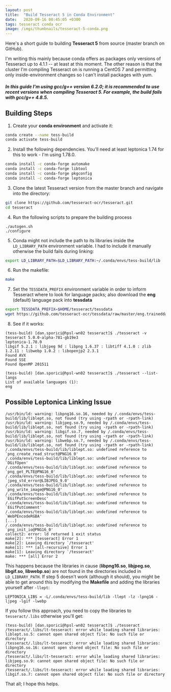 ```yaml
---
layout: post
title:  "Build Tesseract 5 in Conda Environment"
date:   2020-09-16 00:45:05 +0300
tags: tesseract conda ocr
image: /imgs/thumbnails/tesseract-5-conda.png
---
```


Here's a short guide to building **Tesseract 5** from source (master branch on GitHub). 

I'm writing this mainly because conda offers as packages only versions of Tesseract up to 4.1.1 -- at least at this moment. The other reason is that the cluster I'm compiling Tesseract on is running a CentOS 7 and permitting only inside-environment changes so I can't install packages with yum.

##### In this guide I'm using **gcc/g++** version **6.2.0**; it is recommended to use recent versions when compiling Tesseract 5. For example, the build fails with gcc/g++ 4.8.5.

## Building Steps

1. Create your **conda environment** and activate it:
```bash
conda create --name tess-build 
conda activate tess-build
```

2. Install the following dependencies. You'll need at least leptonica 1.74 for this to work - I'm using 1.78.0.
```bash
conda install -c conda-forge automake
conda install -c conda-forge libtool
conda install -c conda-forge pkgconfig
conda install -c conda-forge leptonica
```

3. Clone the latest Tesseract version from the master branch and navigate into the directory:
```bash
git clone https://github.com/tesseract-ocr/tesseract.git
cd tesseract
```

4. Run the following scripts to prepare the building process
```
./autogen.sh
./configure
```

5. Conda might not include the path to its libraries inside the `LD_LIBRARY_PATH` environment variable. I had to include it manually otherwise the build fails during linking:
```bash
export LD_LIBRARY_PATH=$LD_LIBRARY_PATH:~/.conda/envs/tess-build/lib
```

6. Run the makefile:
```bash
make
```

7. Set the `TESSDATA_PREFIX` environment variable in order to inform Tesseract where to look for language packs; also download the **eng** (default) language pack into **tessdata**
```bash
export TESSDATA_PREFIX=$HOME/tesseract/tessdata
wget https://github.com/tesseract-ocr/tessdata/raw/master/eng.traineddata -P tessdata/
```

8. See if it works:
```
(tess-build) [dan.sporici@hpsl-wn02 tesseract]$ ./tesseract -v
tesseract 5.0.0-alpha-781-gb19e3
leptonica-1.78.0
libgif 5.2.1 : libjpeg 9d : libpng 1.6.37 : libtiff 4.1.0 : zlib 1.2.11 : libwebp 1.0.2 : libopenjp2 2.3.1
Found AVX
Found SSE
Found OpenMP 201511
```
```
(tess-build) [dan.sporici@hpsl-wn02 tesseract]$ ./tesseract --list-langs
List of available languages (1):
eng
```


## Possible Leptonica Linking Issue

```
/usr/bin/ld: warning: libpng16.so.16, needed by /.conda/envs/tess-build/lib/liblept.so, not found (try using -rpath or -rpath-link)
/usr/bin/ld: warning: libjpeg.so.9, needed by /.conda/envs/tess-build/lib/liblept.so, not found (try using -rpath or -rpath-link)
/usr/bin/ld: warning: libgif.so.7, needed by /.conda/envs/tess-build/lib/liblept.so, not found (try using -rpath or -rpath-link)
/usr/bin/ld: warning: libwebp.so.7, needed by /.conda/envs/tess-build/lib/liblept.so, not found (try using -rpath or -rpath-link)
/.conda/envs/tess-build/lib/liblept.so: undefined reference to `png_create_read_struct@PNG16_0'
/.conda/envs/tess-build/lib/liblept.so: undefined reference to `DGifOpen'
/.conda/envs/tess-build/lib/liblept.so: undefined reference to `png_get_PLTE@PNG16_0'
/.conda/envs/tess-build/lib/liblept.so: undefined reference to `jpeg_std_error@LIBJPEG_9.0' 
/.conda/envs/tess-build/lib/liblept.so: undefined reference to `png_write_image@PNG16_0'
/.conda/envs/tess-build/lib/liblept.so: undefined reference to `EGifPutScreenDesc'
/.conda/envs/tess-build/lib/liblept.so: undefined reference to `EGifPutComment'
/.conda/envs/tess-build/lib/liblept.so: undefined reference to `WebPEncodeRGBA'
[...]
/.conda/envs/tess-build/lib/liblept.so: undefined reference to `png_init_io@PNG16_0'
collect2: error: ld returned 1 exit status
make[2]: *** [tesseract] Error 1
make[2]: Leaving directory `/tesseract'
make[1]: *** [all-recursive] Error 1
make[1]: Leaving directory `/tesseract'
make: *** [all] Error 2
```

This happens because the libraries in cause (**libpng16.so**, **libjpeg.so**, **libgif.so**, **libwebp.so**) are not found in the directories included in `LD_LIBRARY_PATH`.
If step 5 doesn't work (although it should), you might be able to get around this by modifying the **Makefile** and adding the libraries yourself after `-llept`:
```make
LEPTONICA_LIBS = -L/.conda/envs/tess-build/lib -llept -lz -lpng16 -ljpeg -lgif -lwebp
```

If you follow this approach, you need to copy the libraries to `tesseract/.libs` otherwise you'll get:
```
(tess-build) [dan.sporici@hpsl-wn02 tesseract]$ ./tesseract
/tesseract/.libs/lt-tesseract: error while loading shared libraries: liblept.so.5: cannot open shared object file: No such file or directory
/tesseract/.libs/lt-tesseract: error while loading shared libraries: libpng16.so.16: cannot open shared object file: No such file or directory
/tesseract/.libs/lt-tesseract: error while loading shared libraries: libjpeg.so.9: cannot open shared object file: No such file or directory
/tesseract/.libs/lt-tesseract: error while loading shared libraries: libgif.so.7: cannot open shared object file: No such file or directory 
```


That all; I hope this helps.
